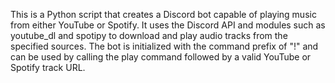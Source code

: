 This is a Python script that creates a Discord bot capable of playing music from either YouTube or Spotify. It uses the Discord API and modules such as youtube_dl and spotipy to download and play audio tracks from the specified sources. The bot is initialized with the command prefix of "!" and can be used by calling the play command followed by a valid YouTube or Spotify track URL.
